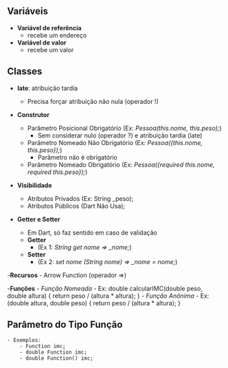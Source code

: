 ## Variáveis  
- **Variável de referência** 
    - recebe um endereço  
- **Variável de valor**  
    - recebe um valor

## Classes
- **late**: atribuição tardia
    - Precisa forçar atribuição não nula (operador !)
- **Construtor**
    - Parâmetro Posicional Obrigatório (Ex: *Pessoa(this.nome, this.peso);*)
        - Sem considerar nulo (operador ?) e atribuição tardia (late)
    - Parâmetro Nomeado Não Obrigatório (Ex: *Pessoa({this.nome, this.peso});*)
        - Parâmetro não é obrigatório
    - Parâmetro Nomeado Obrigatório (Ex: *Pessoa({required this.nome, required this.peso});*)
- **Visibilidade**
    - Atributos Privados (Ex: String _peso);
    - Atributos Públicos (Dart Não Usa);

- **Getter e Setter**
    - Em Dart, só faz sentido em caso de validação
    - **Getter** 
        - (Ex 1: *String get nome => _nome;*)
    - **Setter** 
        - (Ex 2: *set nome (String nome) => _nome = nome;*)

-**Recursos**
    - Arrow Function (operador =>)

-**Funções**
    - *Função Nomeada*
        - Ex: double calcularIMC(double peso, double altura) {
            return peso / (altura * altura);
        }
    - *Função Anônima*
        - Ex: (double altura, double peso) {
            return peso / (altura * altura);
        }

## Parâmetro do Tipo Função
    - Exemplos:
        - Function imc;
        - double Function imc;
        - double Function() imc;

